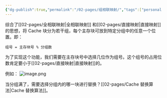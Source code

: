 ```yaml
---
{"dg-publish":true,"permalink":"/02-pages/组相联映射/","tags":["personal/blog","计算机组成原理"]}
---
```


综合了[[02-pages/全相联映射\|全相联映射]] 和[[02-pages/直接映射\|直接映射]]的思想，将 Cache 块分为若干组，每个主存块可放到特定分组中的任意一个位置。即：
```ad-note
组号 = 主存块号 % 分组数
```

为了实现这个功能，我们需要在主存块号中选择几位作为组号。这个组号的占用位数肯定要小于[[02-pages/直接映射\|直接映射]]的。

例如：
![image.png](https://yelanyanyu-img-bed.oss-cn-hangzhou.aliyuncs.com/img/blog/2024/09/20240904212313.png)


当分组满了，需要选择分组内的哪一块进行替换？[[02-pages/Cache 替换算法\|Cache 替换算法]]。